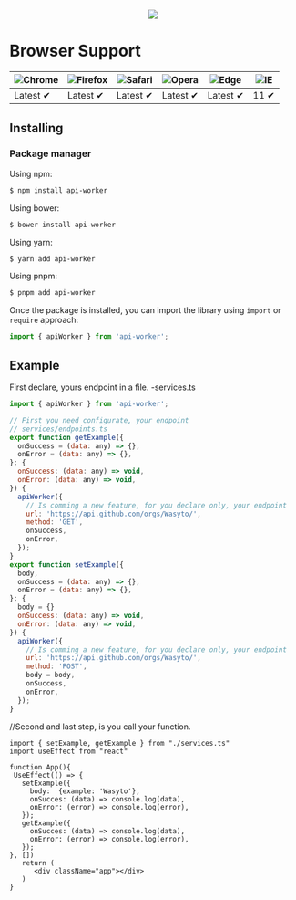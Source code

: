 <h1 align="center">
   <b>
        <a href="https://github/wasyto/api-worker.com"><img src="https://avatars.githubusercontent.com/u/128638283?v=4" /></a><br>
    </b>
</h1>

# Browser Support

| ![Chrome](https://raw.githubusercontent.com/alrra/browser-logos/main/src/chrome/chrome_48x48.png) | ![Firefox](https://raw.githubusercontent.com/alrra/browser-logos/main/src/firefox/firefox_48x48.png) | ![Safari](https://raw.githubusercontent.com/alrra/browser-logos/main/src/safari/safari_48x48.png) | ![Opera](https://raw.githubusercontent.com/alrra/browser-logos/main/src/opera/opera_48x48.png) | ![Edge](https://raw.githubusercontent.com/alrra/browser-logos/main/src/edge/edge_48x48.png) | ![IE](https://raw.githubusercontent.com/alrra/browser-logos/master/src/archive/internet-explorer_9-11/internet-explorer_9-11_48x48.png) |
| ------------------------------------------------------------------------------------------------- | ---------------------------------------------------------------------------------------------------- | ------------------------------------------------------------------------------------------------- | ---------------------------------------------------------------------------------------------- | ------------------------------------------------------------------------------------------- | --------------------------------------------------------------------------------------------------------------------------------------- |
| Latest ✔                                                                                          | Latest ✔                                                                                             | Latest ✔                                                                                          | Latest ✔                                                                                       | Latest ✔                                                                                    | 11 ✔                                                                                                                                    |



## Installing

### Package manager

Using npm:

```bash
$ npm install api-worker
```

Using bower:

```bash
$ bower install api-worker
```

Using yarn:

```bash
$ yarn add api-worker
```

Using pnpm:

```bash
$ pnpm add api-worker
```

Once the package is installed, you can import the library using `import` or `require` approach:

```js
import { apiWorker } from 'api-worker';
```

## Example

First declare, yours endpoint in a file.
-services.ts
```js
import { apiWorker } from 'api-worker';

// First you need configurate, your endpoint
// services/endpoints.ts
export function getExample({
  onSuccess = (data: any) => {},
  onError = (data: any) => {},
}: {
  onSuccess: (data: any) => void,
  onError: (data: any) => void,
}) {
  apiWorker({
    // Is comming a new feature, for you declare only, your endpoint
    url: 'https://api.github.com/orgs/Wasyto/',
    method: 'GET',
    onSuccess,
    onError,
  });
}
export function setExample({
  body,
  onSuccess = (data: any) => {},
  onError = (data: any) => {},
}: {
  body = {}
  onSuccess: (data: any) => void,
  onError: (data: any) => void,
}) {
  apiWorker({
    // Is comming a new feature, for you declare only, your endpoint
    url: 'https://api.github.com/orgs/Wasyto/',
    method: 'POST',
    body = body,
    onSuccess,
    onError,
  });
}
```


//Second and last step, is you call your function.
```tsx
import { setExample, getExample } from "./services.ts"
import useEffect from "react"
   
function App(){
 UseEffect(() => {
   setExample({
     body:  {example: 'Wasyto'},
     onSucces: (data) => console.log(data),
     onError: (error) => console.log(error),
   });
   getExample({
     onSucces: (data) => console.log(data),
     onError: (error) => console.log(error),
   });
}, [])  
   return (
      <div className="app"></div>
   )
}
```
